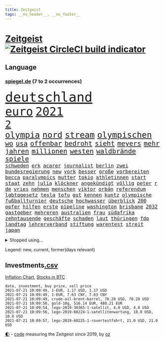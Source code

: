 ```yaml
---
title: Zeitgeist
tags: __no_header__, __no_footer__
---
```


# [Zeitgeist](https://oliz.io/zeitgeist/) [![Zeitgeist CircleCI build indicator](https://circleci.com/gh/ooz/zeitgeist.svg?style=shield)](https://circleci.com/gh/ooz/zeitgeist)

## Language

<h3><a href="https://www.spiegel.de" target="_blank">spiegel.de</a> (7 to 2 occurrences)</h3>
<p style="font-family:monospace">
<span style="font-size:32pt"><a href="news_links.html#deutschland" class="current">deutschland</a></span>
<br>
<span style="font-size:28pt"><a href="news_links.html#euro" class="current">euro</a></span>
<span style="font-size:28pt"><a href="news_links.html#2021" class="current">2021</a></span>
<br>
<span style="font-size:24pt"><a href="news_links.html#2" class="current">2</a></span>
<br>
<span style="font-size:20pt"><a href="news_links.html#olympia" class="current">olympia</a></span>
<span style="font-size:20pt"><a href="news_links.html#nord" class="current">nord</a></span>
<span style="font-size:20pt"><a href="news_links.html#stream" class="current">stream</a></span>
<span style="font-size:20pt"><a href="news_links.html#olympischen" class="current">olympischen</a></span>
<br>
<span style="font-size:16pt"><a href="news_links.html#wo" class="current">wo</a></span>
<span style="font-size:16pt"><a href="news_links.html#usa" class="current">usa</a></span>
<span style="font-size:16pt"><a href="news_links.html#offenbar" class="current">offenbar</a></span>
<span style="font-size:16pt"><a href="news_links.html#bedroht" class="current">bedroht</a></span>
<span style="font-size:16pt"><a href="news_links.html#sieht" class="current">sieht</a></span>
<span style="font-size:16pt"><a href="news_links.html#meyers" class="new">meyers</a></span>
<span style="font-size:16pt"><a href="news_links.html#mehr" class="current">mehr</a></span>
<span style="font-size:16pt"><a href="news_links.html#jahren" class="current">jahren</a></span>
<span style="font-size:16pt"><a href="news_links.html#millionen" class="current">millionen</a></span>
<span style="font-size:16pt"><a href="news_links.html#westen" class="current">westen</a></span>
<span style="font-size:16pt"><a href="news_links.html#waldbrände" class="current">waldbrände</a></span>
<span style="font-size:16pt"><a href="news_links.html#spiele" class="current">spiele</a></span>
<br>
<span style="font-size:12pt"><a href="news_links.html#schweden" class="current">schweden</a></span>
<span style="font-size:12pt"><a href="news_links.html#erk" class="new">erk</a></span>
<span style="font-size:12pt"><a href="news_links.html#acarer" class="new">acarer</a></span>
<span style="font-size:12pt"><a href="news_links.html#journalist" class="current">journalist</a></span>
<span style="font-size:12pt"><a href="news_links.html#berlin" class="current">berlin</a></span>
<span style="font-size:12pt"><a href="news_links.html#zwei" class="current">zwei</a></span>
<span style="font-size:12pt"><a href="news_links.html#bundesregierung" class="current">bundesregierung</a></span>
<span style="font-size:12pt"><a href="news_links.html#new" class="current">new</a></span>
<span style="font-size:12pt"><a href="news_links.html#york" class="current">york</a></span>
<span style="font-size:12pt"><a href="news_links.html#besser" class="current">besser</a></span>
<span style="font-size:12pt"><a href="news_links.html#große" class="current">große</a></span>
<span style="font-size:12pt"><a href="news_links.html#vorbereiten" class="current">vorbereiten</a></span>
<span style="font-size:12pt"><a href="news_links.html#becca" class="new">becca</a></span>
<span style="font-size:12pt"><a href="news_links.html#paralympics" class="current">paralympics</a></span>
<span style="font-size:12pt"><a href="news_links.html#mutter" class="current">mutter</a></span>
<span style="font-size:12pt"><a href="news_links.html#tokio" class="current">tokio</a></span>
<span style="font-size:12pt"><a href="news_links.html#athletinnen" class="current">athletinnen</a></span>
<span style="font-size:12pt"><a href="news_links.html#start" class="current">start</a></span>
<span style="font-size:12pt"><a href="news_links.html#staat" class="current">staat</a></span>
<span style="font-size:12pt"><a href="news_links.html#zehn" class="current">zehn</a></span>
<span style="font-size:12pt"><a href="news_links.html#julia" class="current">julia</a></span>
<span style="font-size:12pt"><a href="news_links.html#klöckner" class="current">klöckner</a></span>
<span style="font-size:12pt"><a href="news_links.html#angekündigt" class="current">angekündigt</a></span>
<span style="font-size:12pt"><a href="news_links.html#völlig" class="current">völlig</a></span>
<span style="font-size:12pt"><a href="news_links.html#peter" class="current">peter</a></span>
<span style="font-size:12pt"><a href="news_links.html#r" class="current">r</a></span>
<span style="font-size:12pt"><a href="news_links.html#de" class="current">de</a></span>
<span style="font-size:12pt"><a href="news_links.html#vries" class="current">vries</a></span>
<span style="font-size:12pt"><a href="news_links.html#nehmen" class="current">nehmen</a></span>
<span style="font-size:12pt"><a href="news_links.html#menschen" class="current">menschen</a></span>
<span style="font-size:12pt"><a href="news_links.html#viktor" class="current">viktor</a></span>
<span style="font-size:12pt"><a href="news_links.html#orbán" class="current">orbán</a></span>
<span style="font-size:12pt"><a href="news_links.html#referendum" class="current">referendum</a></span>
<span style="font-size:12pt"><a href="news_links.html#lgbtqgesetz" class="current">lgbtqgesetz</a></span>
<span style="font-size:12pt"><a href="news_links.html#tesla" class="current">tesla</a></span>
<span style="font-size:12pt"><a href="news_links.html#tofu" class="new">tofu</a></span>
<span style="font-size:12pt"><a href="news_links.html#gut" class="current">gut</a></span>
<span style="font-size:12pt"><a href="news_links.html#kennen" class="current">kennen</a></span>
<span style="font-size:12pt"><a href="news_links.html#kuntz" class="current">kuntz</a></span>
<span style="font-size:12pt"><a href="news_links.html#olympische" class="current">olympische</a></span>
<span style="font-size:12pt"><a href="news_links.html#fußballturnier" class="current">fußballturnier</a></span>
<span style="font-size:12pt"><a href="news_links.html#deutsche" class="current">deutsche</a></span>
<span style="font-size:12pt"><a href="news_links.html#hochwasser" class="new">hochwasser</a></span>
<span style="font-size:12pt"><a href="news_links.html#überblick" class="current">überblick</a></span>
<span style="font-size:12pt"><a href="news_links.html#200" class="current">200</a></span>
<span style="font-size:12pt"><a href="news_links.html#opfer" class="current">opfer</a></span>
<span style="font-size:12pt"><a href="news_links.html#hilfen" class="current">hilfen</a></span>
<span style="font-size:12pt"><a href="news_links.html#erste" class="current">erste</a></span>
<span style="font-size:12pt"><a href="news_links.html#pipeline" class="current">pipeline</a></span>
<span style="font-size:12pt"><a href="news_links.html#washington" class="current">washington</a></span>
<span style="font-size:12pt"><a href="news_links.html#brisbane" class="current">brisbane</a></span>
<span style="font-size:12pt"><a href="news_links.html#2032" class="new">2032</a></span>
<span style="font-size:12pt"><a href="news_links.html#gastgeber" class="current">gastgeber</a></span>
<span style="font-size:12pt"><a href="news_links.html#mehreren" class="current">mehreren</a></span>
<span style="font-size:12pt"><a href="news_links.html#australien" class="current">australien</a></span>
<span style="font-size:12pt"><a href="news_links.html#frau" class="current">frau</a></span>
<span style="font-size:12pt"><a href="news_links.html#südafrika" class="current">südafrika</a></span>
<span style="font-size:12pt"><a href="news_links.html#zehntausende" class="current">zehntausende</a></span>
<span style="font-size:12pt"><a href="news_links.html#geschäfte" class="current">geschäfte</a></span>
<span style="font-size:12pt"><a href="news_links.html#schaden" class="current">schaden</a></span>
<span style="font-size:12pt"><a href="news_links.html#laut" class="current">laut</a></span>
<span style="font-size:12pt"><a href="news_links.html#thüringen" class="current">thüringen</a></span>
<span style="font-size:12pt"><a href="news_links.html#fdp" class="current">fdp</a></span>
<span style="font-size:12pt"><a href="news_links.html#landtag" class="current">landtag</a></span>
<span style="font-size:12pt"><a href="news_links.html#lehrerverband" class="current">lehrerverband</a></span>
<span style="font-size:12pt"><a href="news_links.html#stiftung" class="current">stiftung</a></span>
<span style="font-size:12pt"><a href="news_links.html#warentest" class="current">warentest</a></span>
<span style="font-size:12pt"><a href="news_links.html#streit" class="current">streit</a></span>
<span style="font-size:12pt"><a href="news_links.html#japan" class="current">japan</a></span>
</p>
<details>
<summary>Stopped using...</summary>
<p class="former" style="font-size:12pt">
andrea(273) aufgefordert(273) leisten(273) katze(272) linie(272) stefanie(272) ausbauen(271) halt(271) nachfolgerin(271) nannte(271) ruf(271) ruhen(271) schleswigholstein(271) volker(271) autohersteller(270) coronatote(270) exemplare(270) influencerin(270) intensivbetten(270) piloten(270) plus(270) sperre(270) verteidiger(270) zurzeit(270) 37(269) 8000(269) fdpchef(269) krank(269) kurve(269) schläge(269) sibirien(269) subventionen(269) verstorbene(269) wiederwahl(269) 1980(268) ac(268) annegret(268) ausstattung(268) beeinflussen(268) coronaimpfstoffe(268) dokumente(268) drehten(268) entschuldigen(268) figur(268) generalsekretär(268) gesunde(268) jünger(268) linken(268) mag(268) misshandelt(268) nachfolge(268) präsidentschaftswahlen(268) riss(268) scheidet(268) solidarität(268) stimmte(268) teilnehmer(268) verlängern(268) wand(268) werben(268) air(267) alexej(267) ankündigung(267) atlantik(267) beamter(267) bedrohung(267) bewerber(267) carsten(267) coronafällen(267) daniel(267) dietmar(267) erwägen(267) greta(267) ifoinstitut(267) kalt(267) kurze(267) liege(267) nawalny(267) radfahrer(267) rainer(267) schrieb(267) schulkinder(267) stoppte(267) weltgesundheitsorganisation(267) ausnahmezustand(266) ausweitung(266) autofahrerin(266) bielefeld(266) draußen(266) erlitten(266) fehlverhalten(266) humor(266) höher(266) infektion(266) kochen(266) komisch(266) medizinische(266) remis(266) strafzölle(266) tötet(266) umdenken(266) verfügung(266) willen(266) zwingt(266) beklagen(265) bewährung(265) bildschirm(265) einstigen(265) gedauert(265) kippen(265) klingbeil(265) kredite(265) kämpfe(265) luftwaffe(265) metropole(265) netzwerken(265) passagiere(265) passen(265) positive(265) punkt(265) rathaus(265) spiels(265) stammen(265) unterzeichnet(265) verbringen(265) wild(265) absetzung(264) abstimmung(264) anderthalb(264) aufgelöst(264) beschleunigen(264) bestimmen(264) billionen(264) digitaler(264) h(264) historiker(264) komplette(264) lothar(264) längere(264) michel(264) oligarchen(264) reiche(264) riesige(264) sam(264) senken(264) to(264) verzicht(264) vorstandschef(264) wieler(264) überwachen(264) abenteuer(263) aufstieg(263) bochum(263) bundesrechnungshof(263) flieht(263) hammer(263) herrscher(263) konzentrieren(263) trennen(263) verschaffen(263) 65(262) angemessen(262) big(262) ernsthaften(262) gleichberechtigung(262) interessenvertreter(262) kippe(262) lauter(262) mutige(262) pannen(262) premiere(262) veranstaltung(262) zentralen(262) blockade(261) islamischen(261) lager(261) ludwig(261) lust(261) moore(261) ring(261) schnee(261) selben(261) taugt(261) weltweite(261) wohnen(261) zustimmung(261) aufsehen(260) beider(260) einhaltung(260) genutzt(260) gewerkschaft(260) lagern(260) nachspiel(260) netzwerk(260) sauerstoff(260) see(260) suspendiert(260) telekom(260) umstrittener(260) unterstützer(260) usschauspieler(260) vergangene(260) vorsitzenden(260) ärztinnen(260) argumente(259) beinahe(259) beraten(259) gast(259) herausforderer(259) lebte(259) neuem(259) oldtimer(259) pferd(259) pflanzen(259) ruder(259) schriftstellerin(259) thunberg(259) trumpregierung(259) umsatz(259) vorgeschichte(259) adam(258) appell(258) barack(258) bergkarabach(258) brinkhaus(258) coronaneuinfektionen(258) disney+(258) drohte(258) durcheinander(258) flughäfen(258) freut(258) gelegenheit(258) halben(258) märchen(258) querdenker(258) ralph(258) schiedsrichter(258) stock(258) unionsfraktionschef(258) verabschiedet(258) eigentümer(257) entsteht(257) fakten(257) gletscher(257) hölle(257) jahrhundert(257) kollege(257) lkwfahrer(257) netanyahu(257) nordsee(257) offiziellen(257) setzten(257) staats(257) time(257) videokonferenz(257) viren(257) wahre(257) zinsen(257) andrej(256) basketball(256) christdemokraten(256) herzogin(256) online(256) ordnet(256) redet(256) schlicht(256) verantwortlichen(256) verbote(256) wirtschaftsministerium(256) zählen(256) ablenkungsmanöver(255) auskunft(255) ausreichend(255) ausschuss(255) beiträge(255) bildungsforscher(255) experte(255) franzose(255) gedanken(255) gestoppt(255) haushalte(255) hotels(255) mittlerweile(255) ryan(255) schärfere(255) breiten(254) hut(254) norwegens(254) perfekt(254) wachstum(254) zeitpunkt(254) alarmiert(253) aufbruch(253) gastbeitrag(253) handelsabkommen(253) jerusalem(253) journalistin(253) mauer(253) mick(253) negativen(253) schumacher(253) strände(253) überraschenden(253) barbara(252) bewusstlos(252) eskaliert(252) feiertagen(252) gering(252) green(252) herunter(252) indem(252) kulissen(252) nase(252) spiegeltitelstory(252) spotify(252) änderte(252) armenische(251) luca(251) nachweis(251) näher(251) option(251) tür(251) verschärfte(251) überlassen(251) alice(250) ansprache(250) arbeitsminister(250) lieferten(250) minus(250) moskaus(250) patient(250) rotrotgrün(250) umfragen(250) abtreibung(249) auslösen(249) drohe(249) ebenso(249) empfängt(249) geschäftsführer(249) langeweile(249) milliardenhilfen(249) schief(249) vorgaben(249) zurückgewiesen(249) deutsches(248) eingeführt(248) fernsehen(248) kontakte(248) mieten(248) mittelständler(248) quer(248) text(248) umweltschutz(248) bewahren(247) fdppolitiker(247) genehmigt(247) initiative(247) kilometern(247) regierungschefin(247) rkichef(247) rollt(247) samt(247) usdollar(247) dar(246) ereignisse(246) plastikmüll(246) schlussphase(246) verwiesen(246) bestmarke(245) experiment(245) heinrich(245) praktisch(245) fußballbund(244) fußballwm(244) gelder(244) gouverneur(244) materialien(244) patzer(244) politikerin(244) digital(243) letztes(243) moderatorin(243) pandemiebekämpfung(243) parallelen(243) skeptisch(243) stufenplan(243) testet(243) umgeht(243) beitrag(242) fortsetzung(242) gelockert(242) häftling(242) kern(242) rundfunk(242) steffen(242) studiert(242) trauert(242) angekündigten(241) antrag(241) erzbistum(241) folter(241) panik(241) vermeintlich(241) ergebnissen(240) erstickt(240) hohem(240) telegram(240) verheerend(240) alba(239) retter(239) ausrüstung(238) fertig(238) kostenlos(238) mischen(238) sage(238) spahns(238) thüringens(238) vermissen(238) wandel(238) zuständig(238) pleite(237) rahmen(237) wenigstens(237) einschalten(236) hoffnungen(236) songs(236) unionspolitiker(236) wiener(236) schade(235) gegentor(234) kapitel(234) matchwinner(234) nirgendwo(234) schneidet(234) unterhaltung(234) 2010(233) rang(233) bundesnetzagentur(232) erforscht(232) erfährt(232) ladung(232) videochat(232) austin(231) geklaut(231) niedrig(231) vorfeld(231) chemikalien(230) erhöhung(230) erstattet(230) fabrice(230) rassismusvorwürfe(230) spaltung(230) stört(230) anlegen(229) ausgebucht(229) kongress(229) spannend(229) vereidigt(229) verschafft(229) votum(229) andrew(228) sarah(228) hoteliers(227) richtete(227) rückblick(227) bedienen(226) verlegen(226) geht's(225) ursprünglich(225) vorletzten(225) justizministerin(224) thüringer(224) dr(223) präsidentschaft(223) seuche(223) spiegelredakteur(223) verhelfen(223) gipfeltreffen(222) teilnehmern(222) disziplin(221) identität(221) popstars(221) studios(221) atomabkommen(220) emotionale(220) meldungen(220) unterbrochen(219) verglichen(219) vorsichtig(219) einblicke(218) niedrigsten(218) stünden(218) vernichtet(218) barrikaden(217) drückt(217) empfangen(217) lehrerinnen(217) musik(217) staatsoberhaupt(217) weidel(217) personalie(216) sinkender(216) impfdosen(215) premiers(215) verhältnisse(215) ausgaben(214) coronaimpfstoffs(214) inselstaat(214) inseln(213) links(213) mietendeckel(213) dieb(212) impfstrategie(212) inhaftierten(212) absurd(211) härteren(211) lockern(211) farbe(210) roethe(210) tolle(210) abschluss(209) daheim(209) einladung(209) norwegischer(209) tina(209) reihen(208) verunglückten(207) hinein(206) reisebeschränkungen(206) vermieden(206) aktionen(205) gesichter(205) gestört(205) langem(205) versammelt(205) helgoland(204) maschinen(204) versteckte(204) ärgern(204) gruppenspiel(203) teures(202) älteste(202) champ(201) gelangen(201) höchstens(201) kaisers(201) bestechung(200) gestalt(200) rückte(200) showdown(200) abgeordnetenhaus(199) glänzte(199) 13jährige(198) finanzministerin(198) aufspüren(197) freiheiten(197) irlands(197) stabil(197) coronaverstoß(196) coronakosten(195) major(195) knüpft(194) opa(194) wertschätzung(194) zerlegt(194) abhilfe(193) 29jährige(192) abgabe(192) bestellen(192) schutzsuchende(191) woelki(191) versteigerung(190) beschaffen(189) rüstet(189) kulturen(188) astrazenecaimpfstoff(187) ffp2masken(187) silas(187) würdigt(187) eckpunkte(186) drinnen(185) eingetroffen(185) gerammt(185) zusammenprall(185) aufgespürt(184) hungern(184) klingen(183) lockert(183) sony(183) streamingdienste(183) führungskraft(182) vorbehalte(182) variante(181) abgrund(180) arzneimittelbehörde(180) dürre(180) laufende(178) entführte(177) überwiegend(177) freigelassen(176) schlüssel(176) desaströsen(175) familiengeschichte(175) außergewöhnlich(174) trocken(174) überholen(174) fisch(173) mehrmals(172) dpa(170) ausweisung(168) impfstoffdosen(167) konkretes(166) beträgt(165) bereichert(164) brad(163) bestens(161) eigentliche(158) aktienkurs(157) pandemiebedingt(157) kritisierten(156) fotostrecke(155) pommes(155) schönheitsop(155) wucht(155) heikel(154) coronamasken(153) regierungsbeteiligung(153) seidenstraße(151) statistischen(151) 37jähriger(150) unveröffentlichten(150) vereinbarung(150) hennigwellsow(149) desinformation(147) el(147) pool(147) widerstände(146) geheimes(143) musikindustrie(143) vorfälle(143) iii(142) abberufen(141) havarie(141) portugiesische(141) kremlchef(140) mediatorin(140) pitt(140) sicherheitskräften(140) aufgelösten(139) nützen(139) renditen(139) aung(138) fragwürdige(138) kyi(138) militärputsch(138) shitstorm(138) suu(138) camper(137) fotografierte(137) koalieren(137) meyer(137) kennzahlen(136) staatsfonds(136) stärkste(136) altenpfleger(135) ankläger(135) ausgebildet(135) mitreden(134) kaltfront(133) kannte(133) festen(132) giftige(132) carolin(131) containerschiff(131) datenschützer(131) sinkenden(131) weiterspielen(130) weltraum(130) zusammenbruch(130) heiklen(129) fahrbahn(128) kaffee(127) spitzenvertreter(126) zeichner(126) beherrscht(125) gestörten(125) meistertitel(125) magische(124) millionenstrafe(124) fliegende(123) geschäftsmodell(122) hohenzollern(122) realen(122) verhaltenskodex(120) zurückgezogen(120) graben(119) 4000(118) abwehrspieler(118) verlaufen(116) dose(115) heimische(115) pandemiewelle(115) egoismus(114) johnsons(114) angefahren(113) emilia(113) ikea(113) münchens(113) traumtor(113) feministin(112) orte(112) votierte(112) entschuldigte(111) ärmeren(110) holten(109) paaren(108) schwerin(108) plastikflaschen(107) gewicht(106) kulturszene(106) lanka(106) riesen(106) sri(106) fußballerinnen(105) kings(105) mcdonald's(105) supernova(105) todes(105) untermauert(105) aktiven(104) beschreiben(104) isrückkehrerin(104) premierministerin(104) unverantwortlich(104) schottlands(103) szenarien(103) gesundheitszustand(102) landtagswahlkampf(102) strebt(102) diplomatie(101) dopingtests(101) einstecken(101) marvin(101) dosb(100) erstellt(100) logik(100) nationaler(100) sportbund(100) ausschluss(99) kaiserslautern(98) nämlich(98) schnäppchenschlitten(98) zusammengebrochen(98) bundesjustizministerin(97) durchschnitt(97) niedrige(97) nigerias(97) steffi(97) pdf(96) bellingham(95) lieferte(95) maskengeschäften(95) neumann(95) beatmungsgeräte(94) charité(94) reformieren(94) royalen(94) erteilte(93) zimmern(93) erregte(91) gemeistert(91) kommunalwahlen(91) nebeneinkünfte(91) regimegegner(91) einfordern(90) gesundheitsministeriums(90) greenpeace(90) rekordtief(90) wunde(90) übersetzen(90) drüber(89) einladen(89) nachkriegszeit(89) 21jähriger(88) aussteiger(88) beerben(88) betrugsvorwürfen(88) ever(88) given(88) südgrenze(88) verteilten(88) zahlungsmittel(88) br(87) fahrlässig(87) gendern(87) gwyneth(87) paltrow(87) rumänien(87) ausnahmesituation(86) ausrichten(86) mitspieler(86) stapel(86) umweltschutzorganisation(86) zoff(86) gebeten(85) mitverantwortlich(85) prestigeprojekt(85) suezkanalbehörde(85) grill(84) reichsfahnen(84) reichskriegsflaggen(84) tafel(84) verschlingen(84) ameisen(83) impfstoffverteilung(83) molotowcocktails(83) strafkolonie(83) wiederöffnung(83) ken(82) mrnaimpfstoffe(82) 250(81) abkühlung(81) betragen(81) escooter(81) indischer(81) junges(81) labourpartei(81) verhaften(81) überführt(81) brust(80) missbrauchsskandals(80) schießtraining(80) unkonventionelles(80) unschuldige(80) drittstaaten(79) erweiterung(79) italienisch(79) roller(79) vertrödeln(79) flugzeugs(78) gegebene(78) homberg(78) ifoinstituts(78) inflationsraten(78) amazonserie(77) bedeutende(77) bergung(77) heiter(77) träumte(77) 60jährige(76) hussein(76) interessiert's(76) moderation(76) standorten(76) stocken(76) vergiftetes(76) bundesbürger(75) fraglich(75) umstellung(75) blunt(74) han(74) kriegt(73) querdenkerdemos(73) uneins(73) abzuwenden(72) kubicki(72) ostdeutschland(72) vinci(72) fasst(71) formuliert(71) freitagnachmittag(71) infrastrukturplan(71) chirurgen(70) gnabry(70) serge(70) stromnetzes(70) unionskandidat(70) dei(69) opus(69) stoltenberg(69) ultrakonservativen(69) begründete(68) olympiaaus(68) bergwerk(67) bouffier(65) eingefangen(65) eskalierte(65) unterhauses(65) chatprotokolle(64) intensivmedizin(64) kabel(64) menschenrechtlern(64) streikt(64) trinkempfehlungen(64) motorrad(63) videoanalyse(63) exweltmeister(62) gauland(62) gegensatz(62) herzrhythmusstörungen(62) ire(62) klebrige(62) konzentration(62) revolutionären(62) wiederbelebung(62) einsehen(61) ofen(61) typisch(61) ebike(60) label(60) scarlett(60) waldflächen(60) zenit(60) ambitionen(59) erstem(59) festspiele(59) neukölln(59) schwimmerin(59) traumatischen(59) eingedämmt(58) getarnt(58) klimaaktivisten(58) platzierten(58) psychotherapeutin(58) spender(58) wagt(58) abbiegen(57) unglücklich(57) aufgewachsen(56) zweijähriges(56) straßenbahn(55) vertraut(55) natostaaten(54) rannten(54) verwirren(54) beisein(53) henderson(53) ansprüche(52) bildungseinrichtungen(52) daneben(51) videostreams(51) beispiellose(50) indische(50) lobbyisten(50) mikrochips(50) sorglosigkeit(50) todesfall(50) untauglich(50) vereinsikone(50) 2045(49) bio(49) bretagne(49) exekutiert(49) kanton(49) vorreiter(49) embolo(48) empathie(48) gastronomen(48) geknackt(48) klimaschädliche(48) klugen(48) louisa(48) vwmanager(48) ausgelassen(47) blue(47) clubs(47) gewinnerin(47) musikstreaming(47) origin(47) euländern(46) schleppte(46) stromerzeugung(46) touristische(46) schlauchboot(45) wachsenden(45) winken(45) curevacimpfstoff(44) installieren(44) jacke(44) notop(44) gebürtigen(43) historikerin(43) aß(42) fremdbestimmt(42) geraden(42) hitlergruß(42) pumpt(42) quadrate(42) sträubt(42) ursprungsort(42) zwischenergebnisse(42) aufwind(41) chronologie(41) co₂preis(41) familienhund(41) geburten(41) meerenge(41) nationaltrainer(41) verfilmung(41) angekurbelt(40) eigner(40) jeweils(40) abgestiegen(39) johansson(39) mitbewohnerin(39) 1990(38) entmachten(38) hals(38) hindus(38) linksradikale(38) nsu(38) rätselraten(38) vollbremsung(38) vorständen(38) fahne(37) heben(37) highlight(37) israelischer(37) samuraischwert(37) verbrennerverbot(37) videocall(37) antisemitismusvorwurf(36) arzneimittelhersteller(36) kugel(36) mehrheitlich(36) mögliches(36) patentaussetzung(36) politikwissenschaftler(36) tornados(36) antisemitische(35) dynamik(35) steuerflucht(35) wirtschaftsmacht(35) 52jähriger(34) benzinautos(34) melania(34) profiteure(34) solar(34) trickste(34) verordnet(34) zweifachen(34) antisemitischen(33) doppel(33) einkommens(33) einzel(33) körperkult(33) bedrohlich(32) beschränkt(32) fußballgeschichte(32) industriestaaten(32) netanjahu(32) zeugnisse(32) zikaden(32) überdauert(32) 60jährigen(31) gefälschter(31) hamasflagge(31) kontroversen(31) laster(31) ängste(31) arbeitsrecht(30) cochef(30) gewerkschafter(30) herford(30) ticket(30) assistentin(29) gegend(29) herero(29) iraker(29) nama(29) spruchs(29) terrorverdächtiger(29) verwandeln(29) zurückzahlen(29) abgeschrieben(28) abstürzen(28) bezeichnen(28) covid19impfstoffs(28) entgangen(28) fangen(28) kommentieren(28) befugnisse(27) cnnjournalistin(27) eingedrungen(27) kluft(27) rammte(27) abrechnung(26) begabungen(26) coronamaskenpflicht(26) metropolregion(26) muslimen(26) pearl(26) riesiger(26) sympathie(26) teuerung(26) waffenhändler(26) xpress(26) 15gradziel(25) despoten(25) erwärmt(25) genderverbot(25) my(25) zurückgeschickt(25) 47jähriger(24) eva(24) festzunehmen(24) gendersprache(24) hummels(24) mats(24) wettkampf(24) angespannten(23) bewertungen(23) möbelhaus(23) nashörner(23) verräter(23) 01(22) ausfiel(22) auszuschließen(22) erschreckt(22) olympiapremiere(22) unbrauchbar(22) uswahlen(22) ellenbogen(21) g7staaten(21) landesliste(21) lokal(21) preiserhöhung(21) felsen(20) hörten(20) klettern(20) nr(20) sichtbarkeit(20) unsicherheiten(20) verfolgten(20) zehntausend(20) abschneiden(19) bloggers(19) euroleague(19) heiß(19) litauens(19) museums(19) angedockt(18) bewaffnen(18) ergriffen(18) erzwungen(18) forderten(18) gesandte(18) hakt(18) höherer(18) kernmodul(18) lupe(18) mustafa(18) schultern(18) sekte(17) überzeugte(17) benzinpreise(16) gefangenenaustausch(16) jebsen(16) microsoftbetriebssystem(16) publikumsliebling(16) warnstreik(16) weiterbauen(16) geburtenzahlen(15) machenschaften(15) unrechtmäßig(15) zehnjähriger(15) drückte(14) kritischem(14) salvadors(14) tribüne(14) wagens(14) ausbreiten(13) begrünen(13) chipmangel(13) jacht(13) naftali(13) tenniswelt(13) turnierspiel(13) atalay(12) bundesbehörden(12) kinderwunsch(12) kopie(12) lafontaine(12) linkenabgeordnete(12) oskar(12) pinar(12) radikaler(12) dienstwagen(11) diplomatisch(11) marin(11) rechtsnationalisten(11) sechzigerjahre(11) unterbinden(11)
</p>
</details>
<p>Legend: <span class="new">new</span>, <span class="current">current</span>, <span class="former">former(days relevant)</span></p>

## Investments[.csv](investments.csv)

[Inflation Chart](https://inflationchart.com),
[Stocks in BTC](https://stonksinbtc.xyz/)

```
date, investment, buy price, sell price
2021-07-21 10:09:49, 1-EUR, 1.17 USD, 1.17 USD
2021-07-21 10:09:49, 1-EUR, 7.63 CNY, 7.63 CNY
2021-07-21 10:09:49, crude-oil-brent-barrel, 70.28 USD, 70.28 USD
2021-07-21 10:09:50, gold-10g, 516.14 EUR, 488.21 EUR
2021-07-21 10:09:54, lego-2019-30365-1-satellit, 4.0 USD, 4.0 USD
2021-07-21 10:09:56, lego-2019-60224-1-satellitenwartung, 10.0 USD, 10.0 USD
2021-07-21 10:09:57, lego-2019-60225-1-rovertestfahrt, 21.0 USD, 21.0 USD
```

<footer>
<a href="javascript:toggleTheme()" class="nav">🌓</a>
- <a href="https://github.com/ooz/zeitgeist">code</a> measuring the Zeitgeist since 2019, by <a href="https://oliz.io">oz</a>
</footer>
